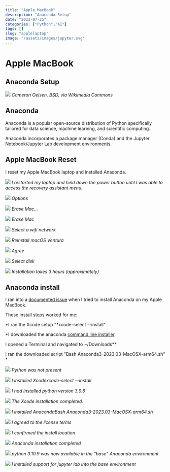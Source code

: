 ```yaml
---
title: "Apple MacBook"
description: "Anaconda Setup"
date: "2023-07-25"
categories: ["Python","AI"]
tags: []
slug: "applelaptop"
image: "/assets/images/jupyter.svg"
---
```


# Apple MacBook

## Anaconda Setup

![](/assets/images/applelaptop/jupyter.svg)
*Cameron Oelsen, BSD, via Wikimedia Commons*


## Anaconda

Anaconda is a popular open-source distribution of Python specifically tailored for data science, machine learning, and scientific computing.

Anaconda incorporates a package manager (Conda) and the Jupyter Notebook/Jupyter Lab development environments.


## Apple MacBook Reset

I reset my Apple MacBook laptop and installed Anaconda.

![](/assets/images/applelaptop/20230726-image0-1836x1377.jpg)
*I restarted my laptop and held down the power button until I was able to access the recovery assistant menu.*

![](/assets/images/applelaptop/20230726-image1-1836x1377.jpg)
*Options*

![](/assets/images/applelaptop/20230726-image2-1836x1377.jpg)
*Erase Mac...*

![](/assets/images/applelaptop/20230726-image3-1836x1377.jpg)
*Erase Mac*

![](/assets/images/applelaptop/20230726-image4-1836x1377.jpg)
*Select a wifi network*

![](/assets/images/applelaptop/20230726-image9-1836x1377.jpg)
*Reinstall macOS Ventura*

![](/assets/images/applelaptop/20230726-image11-1836x1377.jpg)
*Agree*

![](/assets/images/applelaptop/20230726-image12-1836x1377.jpg)
*Select disk*

![](/assets/images/applelaptop/20230726-image13-1836x1377.jpg)
*Installation takes 3 hours (approximately)*


## Anaconda install

I ran into a [documented issue](https://discussions.apple.com/thread/254786965) when I tried to install Anaconda on my Apple MacBook.

These install steps worked for me:

*I ran the Xcode setup "*xcode-select --install"

*I downloaded the anaconda [command line installer](https://repo.anaconda.com/archive/Anaconda3-2023.03-MacOSX-arm64.sh).

I opened a Terminal and navigated to ~/Downloads**

I ran the downloaded script "Bash Anaconda3-2023.03-MacOSX-arm64.sh"
*

![](/assets/images/applelaptop/screenshot-2023-08-01-at-1.06.58-pm-1168x372.png)
*Python was not present*

![](/assets/images/applelaptop/screenshot-2023-08-01-at-1.02.22-pm-1168x736.png)
*I installed Xcodexcode-select --install*

![](/assets/images/applelaptop/screenshot-2023-08-01-at-6.16.57-pm-1170x320.png)
*I had installed python version 3.9.6*

![](/assets/images/applelaptop/screenshot-2023-08-01-at-6.15.42-pm-994x262.png)
*The Xcode installation completed.*

![](/assets/images/applelaptop/screenshot-2023-08-01-at-1.03.12-pm-1172x328.png)
*I installed AnacondaBash Anaconda3-2023.03-MacOSX-arm64.sh*

![](/assets/images/applelaptop/screenshot-2023-08-01-at-1.07.27-pm-1170x354.png)
*I agreed to the license terms*

![](/assets/images/applelaptop/screenshot-2023-08-01-at-1.08.01-pm-1166x742.png)
*I confirmed the install location*

![](/assets/images/applelaptop/screenshot-2023-08-01-at-1.11.25-pm-1166x178.png)
*Anaconda installation completed*

![](/assets/images/applelaptop/screenshot-2023-08-01-at-6.17.51-pm-1170x276.png)
*python 3.10.9 was now available in the "base" Anaconda environment*

![](/assets/images/applelaptop/screenshot-2023-08-01-at-6.18.26-pm-1170x348.png)
*I installed support for jupyter lab into the base environment*